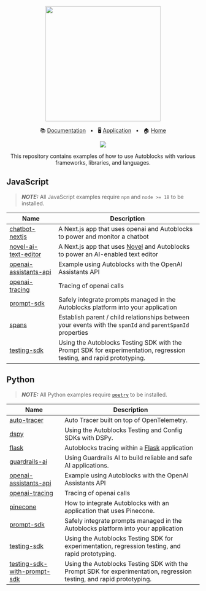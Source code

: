 <!-- banner start -->
<p align="center">
  <img src="https://app.autoblocks.ai/images/logo.png" width="300px">
</p>

<p align="center">
  📚
  <a href="https://docs.autoblocks.ai/">Documentation</a>
  &nbsp;
  •
  &nbsp;
  🖥️
  <a href="https://app.autoblocks.ai/">Application</a>
  &nbsp;
  •
  &nbsp;
  🏠
  <a href="https://www.autoblocks.ai/">Home</a>
</p>
<!-- banner end -->

<p align="center">
  <a href="https://github.com/autoblocksai/autoblocks-examples/actions/workflows/ci.yml">
    <img src="https://github.com/autoblocksai/autoblocks-examples/actions/workflows/ci.yml/badge.svg?branch=main">
  </a>
</p>

<p align="center">
  This repository contains examples of how to use Autoblocks with various frameworks, libraries, and languages.
</p>

## JavaScript

> **_NOTE:_** All JavaScript examples require `npm` and `node >= 18` to be installed.

<!-- JavaScript start -->

| Name                                                       | Description                                                                                                            |
| ---------------------------------------------------------- | ---------------------------------------------------------------------------------------------------------------------- |
| [chatbot-nextjs](/JavaScript/chatbot-nextjs)               | A Next.js app that uses openai and Autoblocks to power and monitor a chatbot                                           |
| [novel-ai-text-editor](/JavaScript/novel-ai-text-editor)   | A Next.js app that uses [Novel](https://github.com/steven-tey/novel) and Autoblocks to power an AI-enabled text editor |
| [openai-assistants-api](/JavaScript/openai-assistants-api) | Example using Autoblocks with the OpenAI Assistants API                                                                |
| [openai-tracing](/JavaScript/openai-tracing)               | Tracing of openai calls                                                                                                |
| [prompt-sdk](/JavaScript/prompt-sdk)                       | Safely integrate prompts managed in the Autoblocks platform into your application                                      |
| [spans](/JavaScript/spans)                                 | Establish parent / child relationships between your events with the `spanId` and `parentSpanId` properties             |
| [testing-sdk](/JavaScript/testing-sdk)                     | Using the Autoblocks Testing SDK with the Prompt SDK for experimentation, regression testing, and rapid prototyping.   |

<!-- JavaScript end -->

## Python

> **_NOTE:_** All Python examples require [`poetry`](https://python-poetry.org/docs/#installation) to be installed.

<!-- Python start -->

| Name                                                               | Description                                                                                                          |
| ------------------------------------------------------------------ | -------------------------------------------------------------------------------------------------------------------- |
| [auto-tracer](/Python/auto-tracer)                                 | Auto Tracer built on top of OpenTelemetry.                                                                           |
| [dspy](/Python/dspy)                                               | Using the Autoblocks Testing and Config SDKs with DSPy.                                                              |
| [flask](/Python/flask)                                             | Autoblocks tracing within a [Flask](https://flask.palletsprojects.com/) application                                  |
| [guardrails-ai](/Python/guardrails-ai)                             | Using Guardrails AI to build reliable and safe AI applications.                                                      |
| [openai-assistants-api](/Python/openai-assistants-api)             | Example using Autoblocks with the OpenAI Assistants API                                                              |
| [openai-tracing](/Python/openai-tracing)                           | Tracing of openai calls                                                                                              |
| [pinecone](/Python/pinecone)                                       | How to integrate Autoblocks with an application that uses Pinecone.                                                  |
| [prompt-sdk](/Python/prompt-sdk)                                   | Safely integrate prompts managed in the Autoblocks platform into your application                                    |
| [testing-sdk](/Python/testing-sdk)                                 | Using the Autoblocks Testing SDK for experimentation, regression testing, and rapid prototyping.                     |
| [testing-sdk-with-prompt-sdk](/Python/testing-sdk-with-prompt-sdk) | Using the Autoblocks Testing SDK with the Prompt SDK for experimentation, regression testing, and rapid prototyping. |

<!-- Python end -->
